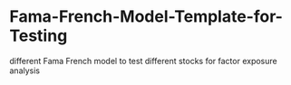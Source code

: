 # Fama-French-Model-Template-for-Testing
different Fama French model to test different stocks for factor exposure analysis
